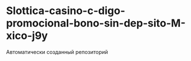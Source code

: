 # Slottica-casino-c-digo-promocional-bono-sin-dep-sito-M-xico-j9y
Автоматически созданный репозиторий
